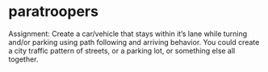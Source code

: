 # paratroopers
 Assignment: Create a car/vehicle that stays within it’s lane while turning and/or parking using path following and arriving behavior. You could create a city traffic pattern of streets, or a parking lot, or something else all together. 
